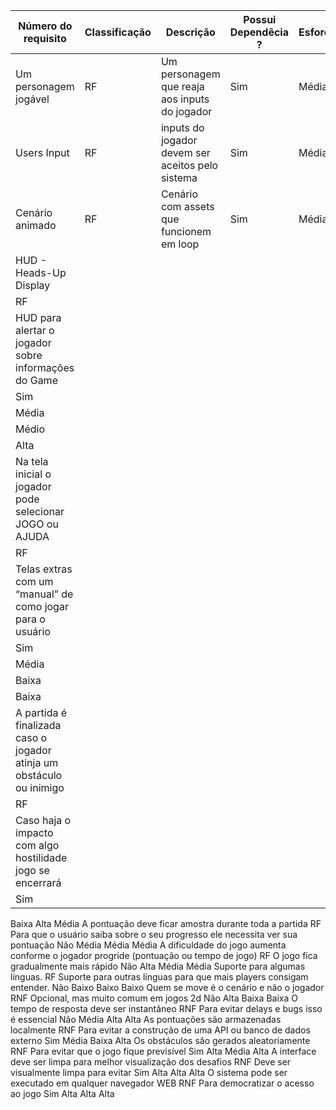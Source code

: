 |Número do requisito|Classificação|Descrição|Possui Dependêcia ?|Esforço|Relevância|Risco|
|-------------------|-------------|---------|-------------------|-------|----------|-----|
|Um personagem jogável|RF|Um personagem que reaja aos inputs do jogador|Sim|Média|Alta|Baixa|
|Users Input|RF|inputs do jogador devem ser aceitos pelo sistema|Sim|Média|Alta|Baixa|
|Cenário animado|RF|Cenário com assets que funcionem em loop|Sim|Média|Média|Média|
|HUD - Heads-Up Display
|RF
|HUD para alertar o jogador sobre informações do Game
|Sim
|Média 
|Médio 
|Alta
|Na tela inicial o jogador pode selecionar JOGO ou AJUDA
|RF
|Telas extras com um “manual” de como jogar para o usuário
|Sim
|Média 
|Baixa 
|Baixa
|A partida é finalizada caso o jogador atinja um obstáculo ou inimigo
|RF
|Caso haja o impacto com algo hostilidade jogo se encerrará 
|Sim
Baixa 
Alta
Média 
A pontuação deve ficar amostra durante toda a partida
RF
Para que o usuário saiba sobre o seu progresso ele necessita ver sua pontuação 
Não 
Média 
Média
Média 
A dificuldade do jogo aumenta conforme o jogador progride (pontuação ou tempo de jogo)
RF
O jogo fica gradualmente mais rápido 
Não 
Alta
Média 
Média 
Suporte para algumas línguas.
RF
Suporte para outras línguas para que mais players consigam entender.
Não 
Baixo
Baixo 
Baixo 
Quem se move é o cenário e não o jogador
RNF
Opcional, mas muito comum em jogos 2d
Não 
Alta
Baixa 
Baixa 
O tempo de resposta deve ser instantâneo
RNF
Para evitar delays e bugs isso é essencial
Não 
Média 
Alta
Alta 
As pontuações são armazenadas localmente
RNF
Para evitar a construção de uma API ou banco de dados externo 
Sim
Média 
Baixa
Alta
Os obstáculos são gerados aleatoriamente
RNF
Para evitar que o jogo fique previsível 
Sim
Alta
Média 
Alta
A interface deve ser limpa para melhor visualização dos desafios
RNF
Deve ser visualmente limpa para evitar
Sim
Alta
Alta
Alta
O sistema pode ser executado em qualquer navegador WEB
RNF
Para democratizar o acesso ao jogo
Sim
Alta
Alta
Alta

